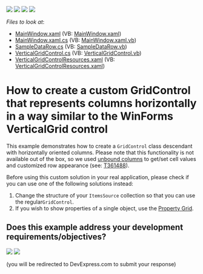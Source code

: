 <!-- default badges list -->
![](https://img.shields.io/endpoint?url=https://codecentral.devexpress.com/api/v1/VersionRange/128649200/16.1.4%2B)
[![](https://img.shields.io/badge/Open_in_DevExpress_Support_Center-FF7200?style=flat-square&logo=DevExpress&logoColor=white)](https://supportcenter.devexpress.com/ticket/details/E4630)
[![](https://img.shields.io/badge/📖_How_to_use_DevExpress_Examples-e9f6fc?style=flat-square)](https://docs.devexpress.com/GeneralInformation/403183)
[![](https://img.shields.io/badge/💬_Leave_Feedback-feecdd?style=flat-square)](#does-this-example-address-your-development-requirementsobjectives)
<!-- default badges end -->
<!-- default file list -->
*Files to look at*:

* [MainWindow.xaml](./CS/dxExample/MainWindow.xaml) (VB: [MainWindow.xaml](./VB/dxExample/MainWindow.xaml))
* [MainWindow.xaml.cs](./CS/dxExample/MainWindow.xaml.cs) (VB: [MainWindow.xaml.vb](./VB/dxExample/MainWindow.xaml.vb))
* [SampleDataRow.cs](./CS/dxExample/SampleDataRow.cs) (VB: [SampleDataRow.vb](./VB/dxExample/SampleDataRow.vb))
* [VerticalGridControl.cs](./CS/dxExample/VGrid/VerticalGridControl.cs) (VB: [VerticalGridControl.vb](./VB/dxExample/VGrid/VerticalGridControl.vb))
* [VerticalGridControlResources.xaml](./CS/dxExample/VGrid/VerticalGridControlResources.xaml) (VB: [VerticalGridControlResources.xaml](./VB/dxExample/VGrid/VerticalGridControlResources.xaml))
<!-- default file list end -->
# How to create a custom GridControl that represents columns horizontally in a way similar to the WinForms VerticalGrid control

This example demonstrates how to create a `GridControl` class descendant with horizontally oriented columns. Please note that this functionality is not available out of the box, so we used [unbound columns](https://docs.devexpress.com/WPF/6124/controls-and-libraries/data-grid/grid-view-data-layout/columns-and-card-fields/unbound-columns) to get/set cell values and customized row appearance (see: [T361488](https://www.devexpress.com/Support/Center/p/T361488.aspx)).

Before using this custom solution in your real application, please check if you can use one of the following solutions instead:

1. Change the structure of your `ItemsSource` collection so that you can use the regular`GridControl`.
2. If you wish to show properties of a single object, use the [Property Grid](https://docs.devexpress.com/WPF/15640/controls-and-libraries/property-grid).

<!-- feedback -->
## Does this example address your development requirements/objectives?

[<img src="https://www.devexpress.com/support/examples/i/yes-button.svg"/>](https://www.devexpress.com/support/examples/survey.xml?utm_source=github&utm_campaign=wpf-data-grid-create-custom-gridcontrol-that-displays-horizontal-columns&~~~was_helpful=yes) [<img src="https://www.devexpress.com/support/examples/i/no-button.svg"/>](https://www.devexpress.com/support/examples/survey.xml?utm_source=github&utm_campaign=wpf-data-grid-create-custom-gridcontrol-that-displays-horizontal-columns&~~~was_helpful=no)

(you will be redirected to DevExpress.com to submit your response)
<!-- feedback end -->
